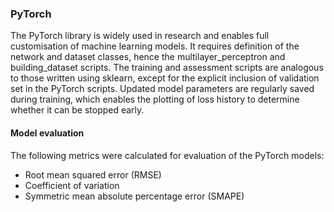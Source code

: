 ### PyTorch
The PyTorch library is widely used in research and enables full customisation of machine learning models. It requires definition of the network and dataset classes, hence the multilayer_perceptron and building_dataset scripts. The training and assessment scripts are analogous to those written using sklearn, except for the explicit inclusion of validation set in the PyTorch scripts. Updated model parameters are regularly saved during training, which enables the plotting of loss history to determine whether it can be stopped early.

#### Model evaluation
The following metrics were calculated for evaluation of the PyTorch models:
- Root mean squared error (RMSE)
- Coefficient of variation
- Symmetric mean absolute percentage error (SMAPE)
